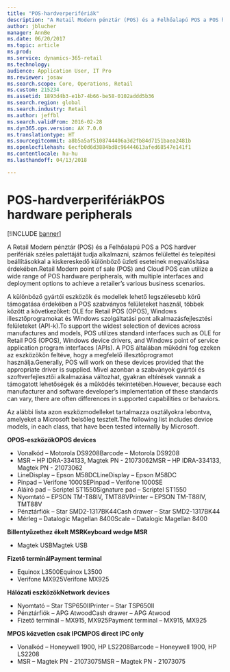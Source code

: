```yaml
---
title: "POS-hardverperifériák"
description: "A Retail Modern pénztár (POS) és a Felhőalapú POS a POS hardver perifériák széles palettáját tudja alkalmazni, számos felülettel és telepítési beállításokkal a kiskereskedő különböző üzleti eseteinek megvalósítása érdekében."
author: jblucher
manager: AnnBe
ms.date: 06/20/2017
ms.topic: article
ms.prod: 
ms.service: dynamics-365-retail
ms.technology: 
audience: Application User, IT Pro
ms.reviewer: josaw
ms.search.scope: Core, Operations, Retail
ms.custom: 215234
ms.assetid: 1893d4b3-e1b7-4b66-be58-0102addd5b36
ms.search.region: global
ms.search.industry: Retail
ms.author: jeffbl
ms.search.validFrom: 2016-02-28
ms.dyn365.ops.version: AX 7.0.0
ms.translationtype: HT
ms.sourcegitcommit: a8b5a5af5108744406a3d2fb84d7151baea2481b
ms.openlocfilehash: 6ecfb0d6d3884bd8c96444613afed68547e141f1
ms.contentlocale: hu-hu
ms.lasthandoff: 04/13/2018

---
```


# <a name="pos-hardware-peripherals"></a><span data-ttu-id="3faf7-103">POS-hardverperifériák</span><span class="sxs-lookup"><span data-stu-id="3faf7-103">POS hardware peripherals</span></span>

[!INCLUDE [banner](includes/banner.md)]

<span data-ttu-id="3faf7-104">A Retail Modern pénztár (POS) és a Felhőalapú POS a POS hardver perifériák széles palettáját tudja alkalmazni, számos felülettel és telepítési beállításokkal a kiskereskedő különböző üzleti eseteinek megvalósítása érdekében.</span><span class="sxs-lookup"><span data-stu-id="3faf7-104">Retail Modern point of sale (POS) and Cloud POS can utilize a wide range of POS hardware peripherals, with multiple interfaces and deployment options to achieve a retailer’s various business scenarios.</span></span> 

<span data-ttu-id="3faf7-105">A különböző gyártói eszközök és modellek lehető legszélesebb körű támogatása érdekében a POS szabványos felületeket használ, többek között a következőket: OLE for Retail POS (OPOS), Windows illesztőprogramokat és Windows szolgáltatási pont alkalmazásfejlesztési felületeket (API-k).</span><span class="sxs-lookup"><span data-stu-id="3faf7-105">To support the widest selection of devices across manufactures and models, POS utilizes standard interfaces such as OLE for Retail POS (OPOS), Windows device drivers, and Windows point of service application program interfaces (APIs).</span></span> <span data-ttu-id="3faf7-106">A POS általában működni fog ezeken az eszközökön feltéve, hogy a megfelelő illesztőprogramot használja.</span><span class="sxs-lookup"><span data-stu-id="3faf7-106">Generally, POS will work on these devices provided that the appropriate driver is supplied.</span></span> <span data-ttu-id="3faf7-107">Mivel azonban a szabványok gyártói és szoftverfejlesztői alkalmazása változhat, gyakran eltérések vannak a támogatott lehetőségek és a működés tekintetében.</span><span class="sxs-lookup"><span data-stu-id="3faf7-107">However, because each manufacturer and software developer’s implementation of these standards can vary, there are often differences in supported capabilities or behaviors.</span></span>

<span data-ttu-id="3faf7-108">Az alábbi lista azon eszközmodelleket tartalmazza osztályokra lebontva, amelyeket a Microsoft belsőleg tesztelt.</span><span class="sxs-lookup"><span data-stu-id="3faf7-108">The following list includes device models, in each class, that have been tested internally by Microsoft.</span></span>

<span data-ttu-id="3faf7-109">**OPOS-eszközök**</span><span class="sxs-lookup"><span data-stu-id="3faf7-109">**OPOS devices**</span></span>

-   <span data-ttu-id="3faf7-110">Vonalkód – Motorola DS9208</span><span class="sxs-lookup"><span data-stu-id="3faf7-110">Barcode – Motorola DS9208</span></span>
-   <span data-ttu-id="3faf7-111">MSR – HP IDRA-334133, Magtek PN - 21073062</span><span class="sxs-lookup"><span data-stu-id="3faf7-111">MSR – HP IDRA-334133, Magtek PN - 21073062</span></span>
-   <span data-ttu-id="3faf7-112">LineDisplay – Epson M58DC</span><span class="sxs-lookup"><span data-stu-id="3faf7-112">LineDisplay – Epson M58DC</span></span>
-   <span data-ttu-id="3faf7-113">Pinpad – Verifone 1000SE</span><span class="sxs-lookup"><span data-stu-id="3faf7-113">Pinpad – Verifone 1000SE</span></span>
-   <span data-ttu-id="3faf7-114">Aláíró pad – Scriptel ST1550</span><span class="sxs-lookup"><span data-stu-id="3faf7-114">Signature pad – Scriptel ST1550</span></span>
-   <span data-ttu-id="3faf7-115">Nyomtató – EPSON TM-T88IV, TMT88V</span><span class="sxs-lookup"><span data-stu-id="3faf7-115">Printer – EPSON TM-T88IV, TMT88V</span></span>
-   <span data-ttu-id="3faf7-116">Pénztárfiók – Star SMD2-1317BK44</span><span class="sxs-lookup"><span data-stu-id="3faf7-116">Cash drawer – Star SMD2-1317BK44</span></span>
-   <span data-ttu-id="3faf7-117">Mérleg – Datalogic Magellan 8400</span><span class="sxs-lookup"><span data-stu-id="3faf7-117">Scale – Datalogic Magellan 8400</span></span>

<span data-ttu-id="3faf7-118">**Billentyűzethez ékelt MSR**</span><span class="sxs-lookup"><span data-stu-id="3faf7-118">**Keyboard wedge MSR**</span></span>

-   <span data-ttu-id="3faf7-119">Magtek USB</span><span class="sxs-lookup"><span data-stu-id="3faf7-119">Magtek USB</span></span>

<span data-ttu-id="3faf7-120">**Fizető terminál**</span><span class="sxs-lookup"><span data-stu-id="3faf7-120">**Payment terminal**</span></span>

-   <span data-ttu-id="3faf7-121">Equinox L3500</span><span class="sxs-lookup"><span data-stu-id="3faf7-121">Equinox L3500</span></span>
-   <span data-ttu-id="3faf7-122">Verifone MX925</span><span class="sxs-lookup"><span data-stu-id="3faf7-122">Verifone MX925</span></span>

<span data-ttu-id="3faf7-123">**Hálózati eszközök**</span><span class="sxs-lookup"><span data-stu-id="3faf7-123">**Network devices**</span></span>

-   <span data-ttu-id="3faf7-124">Nyomtató – Star TSP650II</span><span class="sxs-lookup"><span data-stu-id="3faf7-124">Printer – Star TSP650II</span></span>
-   <span data-ttu-id="3faf7-125">Pénztárfiók – APG Atwood</span><span class="sxs-lookup"><span data-stu-id="3faf7-125">Cash drawer – APG Atwood</span></span>
-   <span data-ttu-id="3faf7-126">Fizető terminál – MX915, MX925</span><span class="sxs-lookup"><span data-stu-id="3faf7-126">Payment terminal – MX915, MX925</span></span>

<span data-ttu-id="3faf7-127">**MPOS közvetlen csak IPC**</span><span class="sxs-lookup"><span data-stu-id="3faf7-127">**MPOS direct IPC only**</span></span>

-   <span data-ttu-id="3faf7-128">Vonalkód – Honeywell 1900, HP LS2208</span><span class="sxs-lookup"><span data-stu-id="3faf7-128">Barcode – Honeywell 1900, HP LS2208</span></span>
-   <span data-ttu-id="3faf7-129">MSR – Magtek PN - 21073075</span><span class="sxs-lookup"><span data-stu-id="3faf7-129">MSR – Magtek PN - 21073075</span></span>





